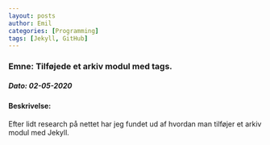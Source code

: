 ```yaml
---
layout: posts
author: Emil
categories: [Programming]
tags: [Jekyll, GitHub]
---
```


<h3>Emne: Tilføjede et arkiv modul med tags.</h3>

<h5>Dato: 02-05-2020</h5>

<h4>Beskrivelse:</h4>

<p>Efter lidt research på nettet har jeg fundet ud af hvordan man tilføjer et arkiv modul med Jekyll.</p>
